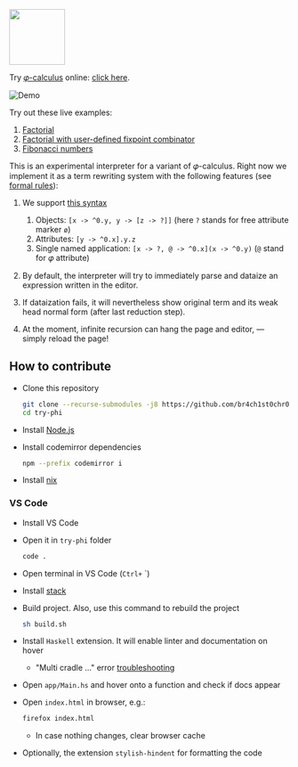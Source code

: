 <img src="https://www.yegor256.com/images/books/elegant-objects/cactus.svg" height="100px" />

Try [𝜑-calculus](https://www.eolang.org) online: [click here](https://polystat.github.io/try-phi/).

![Demo](images/demo.gif)

Try out these live examples:

1. [Factorial](https://polystat.github.io/try-phi/?snippet=%5B+factorial+-%3E%0A++%5B+n+-%3E+%3F%0A++%2C+%40+-%3E+n.less%28_1+-%3E+2%29.if%28_1+-%3E+1%29%28_2+-%3E%0A++++++n.mul%28_1+-%3E+factorial%28n+-%3E+n.sub%28_1+-%3E+1%29%29%29%0A++++%29%0A++%5D%0A%5D.factorial%28n+-%3E+10%29)
2. [Factorial with user-defined fixpoint combinator](https://polystat.github.io/try-phi/?snippet=%5B+fix+-%3E%0A++%5B+f+-%3E+%3F%0A++%2C+%40+-%3E+f%28x+-%3E+fix%28f+-%3E+f%29%29%0A++%5D%0A%5D.fix%28f+-%3E+%5Bx+-%3E+%3F%2C+n+-%3E+%3F%2C%0A++%40+-%3E+n.less%28_1+-%3E+2%29.if%28_1+-%3E+1%29%28%0A++++_2+-%3E+n.mul%28_1+-%3E+x%28n+-%3E+n.sub%28_1+-%3E+1%29%29%29%0A++%29%0A%5D%29%28n+-%3E+5%29)
3. [Fibonacci numbers](https://polystat.github.io/try-phi/?snippet=%5B+fib+-%3E%0A++%5B+n+-%3E+%3F%0A++%2C+%40+-%3E+n.less%28_1+-%3E+2%29.if%28%0A++++++_1+-%3E+n%0A++++%29%28%0A++++++_2+-%3E+fib%28n+-%3E+n.sub%28_1+-%3E+1%29%29.add%28_1+-%3E+fib%28n+-%3E+n.sub%28_1+-%3E+2%29%29%29%0A++++%29%0A++%5D%0A%5D.fib%28n+-%3E+7%29)

This is an experimental interpreter for a variant of 𝜑-calculus.
Right now we implement it as a term rewriting system with the following features (see [formal rules](images/untyped-calculus-rules.png)):

1. We support [this syntax](https://bnfplayground.pauliankline.com/?bnf=%3Cterm%3E%20%3A%3A%3D%20%3Cterm%3E%20%22.%22%20%3Cattribute%3E%20%7C%20%3Cterm%3E%20%22(%22%20%3Csp%3E%20%3Carrow%3E%20%3Csp%3E%20%22)%22%20%7C%20%22%5E%22%20%3Clevel%3E%20%7C%20%22%5B%22%20%3Csp%3E%20%3Clist%3E%20%3Csp%3E%20%22%5D%22%0A%3Csp%3E%20%3A%3A%3D%20%22%20%22*%0A%3Cvoid%3E%20%3A%3A%3D%20%22%3F%22%20%7C%20%22%5B%22%20%3Csp%3E%20%22%5D%22%0A%3Carrow%3E%20%3A%3A%3D%20%3Cattribute%3E%20%3Csp%3E%20%22-%3E%22%20%3Csp%3E%20%3Cterm%3E%0A%3Clist%3E%20%3A%3A%3D%20%3Cattribute%3E%20%3Csp%3E%20%22-%3E%22%20%3Csp%3E%20%3Cvoid%3E%20%7C%20%3Carrow%3E%20%7C%20%3Clist%3E%20%3Csp%3E%20%22%2C%22%20%3Csp%3E%20%3Clist%3E%0A%3Cattribute%3E%20%3A%3A%3D%20%5Ba-z%5D%20(%5Ba-z%5D%20%7C%20%5B0-9%5D)*%0A%3Clevel%3E%20%3A%3A%3D%20%220%22%20%7C%20%5B1-9%5D%20%5B0-9%5D*&name=Target%20Minimal%20Phi)

    1. Objects: `[x -> ^0.y, y -> [z -> ?]]` (here `?` stands for free attribute marker `ø`)
    2. Attributes: `[y -> ^0.x].y.z`
    3. Single named application: `[x -> ?, @ -> ^0.x](x -> ^0.y)` (`@` stand for 𝜑 attribute)

2. By default, the interpreter will try to immediately parse and dataize an expression written in the editor.

3. If dataization fails, it will nevertheless show original term and its weak head normal form (after last reduction step).

4. At the moment, infinite recursion can hang the page and editor, — simply reload the page!

## How to contribute
* Clone this repository
    ```sh
    git clone --recurse-submodules -j8 https://github.com/br4ch1st0chr0n3/try-phi
    cd try-phi
    ```
    
* Install [Node.js](https://nodejs.org/en/download/)

* Install codemirror dependencies
    ```sh
    npm --prefix codemirror i
    ```

* Install [nix](https://nixos.org/download.html)

### VS Code

* Install VS Code

* Open it in `try-phi` folder
    ```sh
    code .
    ```

* Open terminal in VS Code (`Ctrl+` `)

* Install [stack](https://docs.haskellstack.org/en/stable/install_and_upgrade/)

* Build project. Also, use this command to rebuild the project
    ```sh
    sh build.sh
    ```

* Install `Haskell` extension. It will enable linter and documentation on hover

    * "Multi cradle ..." error [troubleshooting](https://stackoverflow.com/q/64650979)

* Open `app/Main.hs` and hover onto a function and check if docs appear
    
* Open `index.html` in browser, e.g.:
    ```sh
    firefox index.html
    ```

    * In case nothing changes, clear browser cache

* Optionally, the extension `stylish-hindent` for formatting the code